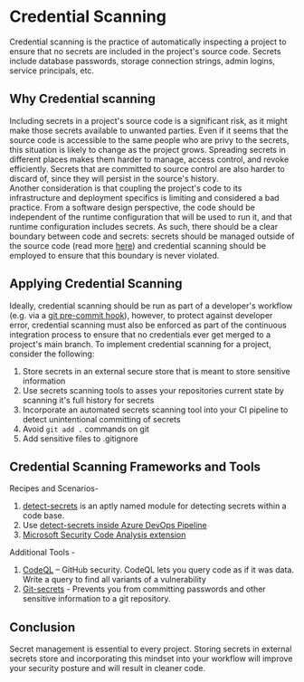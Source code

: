 # Credential Scanning

Credential scanning is the practice of automatically inspecting a project to ensure that no secrets are included in the project's source code. Secrets include database passwords, storage connection strings, admin logins, service principals, etc.

## Why Credential scanning

Including secrets in a project's source code is a significant risk, as it might make those secrets available to unwanted parties. Even if it seems that the source code is accessible to the same people who are privy to the secrets, this situation is likely to change as the project grows. Spreading secrets in different places makes them harder to manage, access control, and revoke efficiently. Secrets that are committed to source control are also harder to discard of, since they will persist in the source's history.  
Another consideration is that coupling the project's code to its infrastructure and deployment specifics is limiting and considered a bad practice. From a software design perspective, the code should be independent of the runtime configuration that will be used to run it, and that runtime configuration includes secrets.
 As such, there should be a clear boundary between code and secrets: secrets should be managed outside of the source code (read more [here](../../../continuous-delivery/secrets-management/README.md)) and credential scanning should be employed to ensure that this boundary is never violated.

## Applying Credential Scanning

Ideally, credential scanning should be run as part of a developer's workflow (e.g. via a [git pre-commit hook](https://pre-commit.com/)), however, to protect against developer error, credential scanning must also be enforced as part of the continuous integration process to ensure that no credentials ever get merged to a project's main branch.
To implement credential scanning for a project, consider the  following:

1. Store secrets in an external secure store that is meant to store sensitive information
1. Use secrets scanning tools to asses your repositories current state by scanning it's full history for secrets
1. Incorporate an automated secrets scanning tool into your CI pipeline to detect unintentional committing of secrets
1. Avoid `git add .` commands on git
1. Add sensitive files to .gitignore

## Credential Scanning Frameworks and Tools

Recipes and Scenarios-

1. [detect-secrets](./recipes/detect-secrets.md) is an aptly named module for detecting secrets within a code base.
1. Use [detect-secrets inside Azure DevOps Pipeline](./recipes/detect-secrets-ado.md)
1. [Microsoft Security Code Analysis extension](https://learn.microsoft.com/en-us/azure/security/develop/security-code-analysis-overview)

Additional Tools -

1. [CodeQL](https://securitylab.github.com/tools/codeql)  – GitHub security. CodeQL lets you query code as if it was data. Write a query to find all variants of a vulnerability
1. [Git-secrets](https://github.com/awslabs/git-secrets)  - Prevents you from committing passwords and other sensitive information to a git repository.

## Conclusion

Secret management is essential to every project. Storing secrets in external secrets store and incorporating this mindset into your workflow will improve your security posture and will result in cleaner code.
